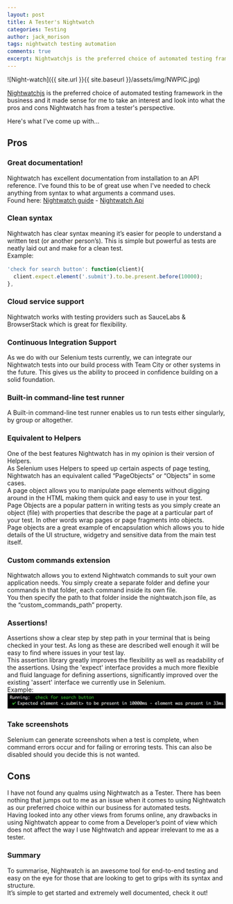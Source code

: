 ```yaml
---
layout: post
title: A Tester's Nightwatch
categories: Testing
author: jack_morison
tags: nightwatch testing automation
comments: true
excerpt: Nightwatchjs is the preferred choice of automated testing framework in the business and it made sense for me to take an interest and look into what the pros and cons Nightwatch has from a tester's perspective.
---
```


![Night-watch]({{ site.url }}{{ site.baseurl }}/assets/img/NWPIC.jpg)

[Nightwatchjs](http://nightwatchjs.org/) is the preferred choice of automated testing framework in the business and it made sense for me to take an interest and look into what the pros and cons Nightwatch has from a tester's perspective.

Here's what I've come up with...

## Pros

### Great documentation!
Nightwatch has excellent documentation from installation to an API reference. I've found this to be of great use when I've needed to check anything from syntax to what arguments a command uses. <br/>
Found here: [Nightwatch guide](http://nightwatchjs.org/guide) - [Nightwatch Api](http://nightwatchjs.org/api)

### Clean syntax
Nightwatch has clear syntax meaning it’s easier for people to understand a written test (or another person’s). This is simple but powerful as tests are neatly laid out and make for a clean test. <br/> Example:

``` javascript
'check for search button': function(client){
  client.expect.element('.submit').to.be.present.before(10000);
},
```

### Cloud service support
Nightwatch works with testing providers such as SauceLabs & BrowserStack which is great for flexibility.

### Continuous Integration Support
As we do with our Selenium tests currently, we can integrate our Nightwatch tests into our build process with Team City or other systems in the future. This gives us the ability to proceed in confidence building on a solid foundation.

### Built-in command-line test runner
A Built-in command-line test runner enables us to run tests either singularly, by group or altogether.

### Equivalent to Helpers
One of the best features Nightwatch has in my opinion is their version of Helpers. <br/>
As Selenium uses Helpers to speed up certain aspects of page testing, Nightwatch has an equivalent called “PageObjects” or “Objects” in some cases. <br/>
A page object allows you to manipulate page elements without digging around in the HTML making them quick and easy to use in your test. <br/>
Page Objects are a popular pattern in writing tests as you simply create an object (file) with properties that describe the page at a particular part of your test. In other words wrap pages or page fragments into objects. <br/>
Page objects are a great example of encapsulation which allows you to hide details of the UI structure, widgetry and sensitive data from the main test itself.


### Custom commands extension
Nightwatch allows you to extend Nightwatch commands to suit your own application needs. You simply create a separate folder and define your commands in that folder, each command inside its own file. <br/> You then specify the path to that folder inside the nightwatch.json file, as the “custom_commands_path” property.

### Assertions!
Assertions show a clear step by step path in your terminal that is being checked in your test. As long as these are described well enough it will be easy to find where issues in your test lay. <br/>
This assertion library greatly improves the flexibility as well as readability of the assertions. Using the 'expect' interface provides a much more flexible and fluid language for defining assertions, significantly improved over the existing 'assert' interface we currently use in Selenium. <br/> Example:![Terminal assertion](/assets/img/assertion.jpg)

### Take screenshots
Selenium can generate screenshots when a test is complete, when command errors occur and for failing or erroring tests.
This can also be disabled should you decide this is not wanted.

## Cons
I have not found any qualms using Nightwatch as a Tester. There has been nothing that jumps out to me as an issue when it comes to using Nightwatch as our preferred choice within our business for automated tests. <br/>
Having looked into any other views from forums online, any drawbacks in using Nightwatch appear to come from a Developer’s point of view which does not affect the way I use Nightwatch and appear irrelevant to me as a tester.

### Summary
To summarise, Nightwatch is an awesome tool for end-to-end testing and easy on the eye for those that are looking to get to grips with its syntax and structure. <br/> It’s simple to get started and extremely well documented, check it out!
